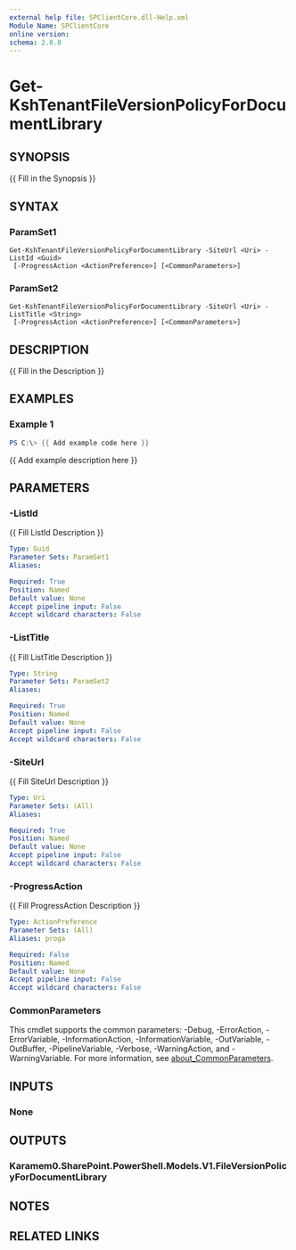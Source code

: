```yaml
---
external help file: SPClientCore.dll-Help.xml
Module Name: SPClientCore
online version:
schema: 2.0.0
---
```


# Get-KshTenantFileVersionPolicyForDocumentLibrary

## SYNOPSIS
{{ Fill in the Synopsis }}

## SYNTAX

### ParamSet1
```
Get-KshTenantFileVersionPolicyForDocumentLibrary -SiteUrl <Uri> -ListId <Guid>
 [-ProgressAction <ActionPreference>] [<CommonParameters>]
```

### ParamSet2
```
Get-KshTenantFileVersionPolicyForDocumentLibrary -SiteUrl <Uri> -ListTitle <String>
 [-ProgressAction <ActionPreference>] [<CommonParameters>]
```

## DESCRIPTION
{{ Fill in the Description }}

## EXAMPLES

### Example 1
```powershell
PS C:\> {{ Add example code here }}
```

{{ Add example description here }}

## PARAMETERS

### -ListId
{{ Fill ListId Description }}

```yaml
Type: Guid
Parameter Sets: ParamSet1
Aliases:

Required: True
Position: Named
Default value: None
Accept pipeline input: False
Accept wildcard characters: False
```

### -ListTitle
{{ Fill ListTitle Description }}

```yaml
Type: String
Parameter Sets: ParamSet2
Aliases:

Required: True
Position: Named
Default value: None
Accept pipeline input: False
Accept wildcard characters: False
```

### -SiteUrl
{{ Fill SiteUrl Description }}

```yaml
Type: Uri
Parameter Sets: (All)
Aliases:

Required: True
Position: Named
Default value: None
Accept pipeline input: False
Accept wildcard characters: False
```

### -ProgressAction
{{ Fill ProgressAction Description }}

```yaml
Type: ActionPreference
Parameter Sets: (All)
Aliases: proga

Required: False
Position: Named
Default value: None
Accept pipeline input: False
Accept wildcard characters: False
```

### CommonParameters
This cmdlet supports the common parameters: -Debug, -ErrorAction, -ErrorVariable, -InformationAction, -InformationVariable, -OutVariable, -OutBuffer, -PipelineVariable, -Verbose, -WarningAction, and -WarningVariable. For more information, see [about_CommonParameters](http://go.microsoft.com/fwlink/?LinkID=113216).

## INPUTS

### None
## OUTPUTS

### Karamem0.SharePoint.PowerShell.Models.V1.FileVersionPolicyForDocumentLibrary
## NOTES

## RELATED LINKS

